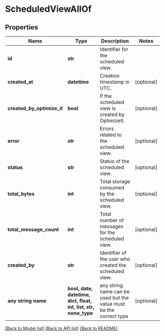 # ScheduledViewAllOf


## Properties
Name | Type | Description | Notes
------------ | ------------- | ------------- | -------------
**id** | **str** | Identifier for the scheduled view. | 
**created_at** | **datetime** | Creation timestamp in UTC. | [optional] 
**created_by_optimize_it** | **bool** | If the scheduled view is created by OptimizeIt. | [optional] 
**error** | **str** | Errors related to the scheduled view. | [optional] 
**status** | **str** | Status of the scheduled view. | [optional] 
**total_bytes** | **int** | Total storage consumed by the scheduled view. | [optional] 
**total_message_count** | **int** | Total number of messages for the scheduled view. | [optional] 
**created_by** | **str** | Identifier of the user who created the scheduled view. | [optional] 
**any string name** | **bool, date, datetime, dict, float, int, list, str, none_type** | any string name can be used but the value must be the correct type | [optional]

[[Back to Model list]](../README.md#documentation-for-models) [[Back to API list]](../README.md#documentation-for-api-endpoints) [[Back to README]](../README.md)


